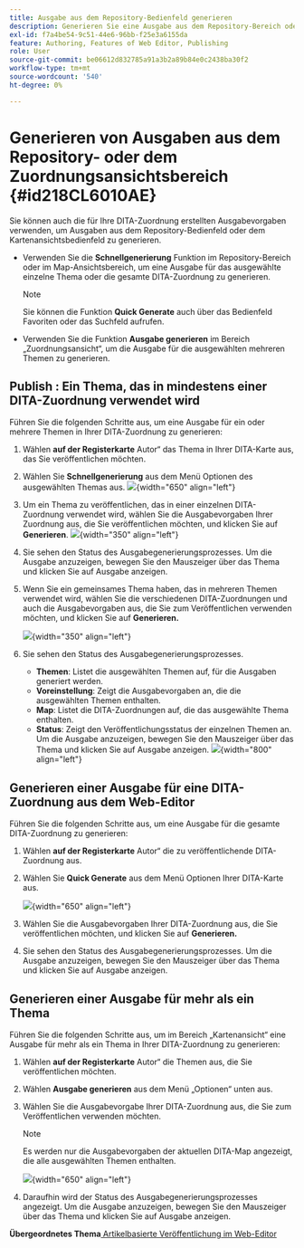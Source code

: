```yaml
---
title: Ausgabe aus dem Repository-Bedienfeld generieren
description: Generieren Sie eine Ausgabe aus dem Repository-Bereich oder dem Zuordnungsansichtsbereich in AEM Guides. Erfahren Sie, wie Sie ein Thema veröffentlichen, das in einer oder mehreren DITA-Zuordnungen verwendet wird, oder wie Sie eine Ausgabe für mehrere Themen generieren.
exl-id: f7a4be54-9c51-44e6-96bb-f25e3a6155da
feature: Authoring, Features of Web Editor, Publishing
role: User
source-git-commit: be06612d832785a91a3b2a89b84e0c2438ba30f2
workflow-type: tm+mt
source-wordcount: '540'
ht-degree: 0%

---
```


# Generieren von Ausgaben aus dem Repository- oder dem Zuordnungsansichtsbereich {#id218CL6010AE}

Sie können auch die für Ihre DITA-Zuordnung erstellten Ausgabevorgaben verwenden, um Ausgaben aus dem Repository-Bedienfeld oder dem Kartenansichtsbedienfeld zu generieren.

- Verwenden Sie die **Schnellgenerierung** Funktion im Repository-Bereich oder im Map-Ansichtsbereich, um eine Ausgabe für das ausgewählte einzelne Thema oder die gesamte DITA-Zuordnung zu generieren.

  >[!NOTE]
  >
  > Sie können die Funktion **Quick Generate** auch über das Bedienfeld Favoriten oder das Suchfeld aufrufen.

- Verwenden Sie die Funktion **Ausgabe generieren** im Bereich „Zuordnungsansicht“, um die Ausgabe für die ausgewählten mehreren Themen zu generieren.

## Publish : Ein Thema, das in mindestens einer DITA-Zuordnung verwendet wird

Führen Sie die folgenden Schritte aus, um eine Ausgabe für ein oder mehrere Themen in Ihrer DITA-Zuordnung zu generieren:

1. Wählen **auf der Registerkarte** Autor“ das Thema in Ihrer DITA-Karte aus, das Sie veröffentlichen möchten.

1. Wählen Sie **Schnellgenerierung** aus dem Menü Optionen des ausgewählten Themas aus.
   ![](images/select-topic-options-menu_cs.png){width="650" align="left"}

1. Um ein Thema zu veröffentlichen, das in einer einzelnen DITA-Zuordnung verwendet wird, wählen Sie die Ausgabevorgaben Ihrer Zuordnung aus, die Sie veröffentlichen möchten, und klicken Sie auf **Generieren**.
   ![](images/select-preset_cs.png){width="350" align="left"}

1. Sie sehen den Status des Ausgabegenerierungsprozesses. Um die Ausgabe anzuzeigen, bewegen Sie den Mauszeiger über das Thema und klicken Sie auf Ausgabe anzeigen.

1. Wenn Sie ein gemeinsames Thema haben, das in mehreren Themen verwendet wird, wählen Sie die verschiedenen DITA-Zuordnungen und auch die Ausgabevorgaben aus, die Sie zum Veröffentlichen verwenden möchten, und klicken Sie auf **Generieren.**

   ![](images/select-preset-multiple-maps_cs.png){width="350" align="left"}

1. Sie sehen den Status des Ausgabegenerierungsprozesses.

   - **Themen**: Listet die ausgewählten Themen auf, für die Ausgaben generiert werden.
   - **Voreinstellung**: Zeigt die Ausgabevorgaben an, die die ausgewählten Themen enthalten.
   - **Map**: Listet die DITA-Zuordnungen auf, die das ausgewählte Thema enthalten.
   - **Status**: Zeigt den Veröffentlichungsstatus der einzelnen Themen an.
Um die Ausgabe anzuzeigen, bewegen Sie den Mauszeiger über das Thema und klicken Sie auf Ausgabe anzeigen.
     ![](images/output-multiple-maps_cs.png){width="800" align="left"}


## Generieren einer Ausgabe für eine DITA-Zuordnung aus dem Web-Editor

Führen Sie die folgenden Schritte aus, um eine Ausgabe für die gesamte DITA-Zuordnung zu generieren:

1. Wählen **auf der Registerkarte** Autor“ die zu veröffentlichende DITA-Zuordnung aus.

1. Wählen Sie **Quick Generate** aus dem Menü Optionen Ihrer DITA-Karte aus.

   ![](images/select-map-options-menu_cs.png){width="650" align="left"}

1. Wählen Sie die Ausgabevorgaben Ihrer DITA-Zuordnung aus, die Sie veröffentlichen möchten, und klicken Sie auf **Generieren.**

1. Sie sehen den Status des Ausgabegenerierungsprozesses. Um die Ausgabe anzuzeigen, bewegen Sie den Mauszeiger über das Thema und klicken Sie auf Ausgabe anzeigen.


## Generieren einer Ausgabe für mehr als ein Thema

Führen Sie die folgenden Schritte aus, um im Bereich „Kartenansicht“ eine Ausgabe für mehr als ein Thema in Ihrer DITA-Zuordnung zu generieren:

1. Wählen **auf der Registerkarte** Autor“ die Themen aus, die Sie veröffentlichen möchten.

1. Wählen **Ausgabe generieren** aus dem Menü „Optionen“ unten aus.

1. Wählen Sie die Ausgabevorgabe Ihrer DITA-Zuordnung aus, die Sie zum Veröffentlichen verwenden möchten.

   >[!NOTE]
   >
   > Es werden nur die Ausgabevorgaben der aktuellen DITA-Map angezeigt, die alle ausgewählten Themen enthalten.

   ![](images/generate-output-multiple-topics_cs.png){width="650" align="left"}

1. Daraufhin wird der Status des Ausgabegenerierungsprozesses angezeigt. Um die Ausgabe anzuzeigen, bewegen Sie den Mauszeiger über das Thema und klicken Sie auf Ausgabe anzeigen.


**Übergeordnetes Thema**[ Artikelbasierte Veröffentlichung im Web-Editor](web-editor-article-publishing.md)
